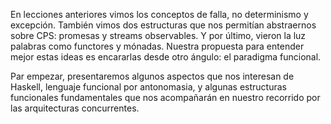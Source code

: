 En lecciones anteriores vimos los conceptos de falla, no determinismo y excepción. También vimos dos estructuras que nos permitían abstraernos sobre CPS: promesas y streams observables. Y por último, vieron la luz palabras como functores y mónadas. Nuestra propuesta para entender mejor estas ideas es encararlas desde otro ángulo: el paradigma funcional.

Par empezar, presentaremos algunos aspectos que nos interesan de Haskell, lenguaje funcional por antonomasia, y algunas estructuras funcionales fundamentales que nos acompañarán en nuestro recorrido por las arquitecturas concurrentes.
